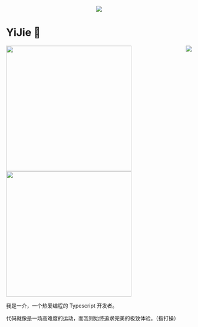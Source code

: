 <a href="https://github.com/NWYLZW">
  <p align="center">
    <img src="https://github-profile-trophy.vercel.app/?username=NWYLZW&column=7&theme=onedark"/>
  </p>
</a>

# YiJie 👋
<img align="right" src="https://metrics.lecoq.io/NWYLZW?template=terminal" />
<img width="340px" src="https://github-readme-stats.vercel.app/api?username=NWYLZW&theme=vue-dark&count_private=true&show_icons=true" />
<img width="340px" src="https://github-readme-stats.vercel.app/api/top-langs/?username=NWYLZW&theme=vue-dark&layout=compact" />

我是一介，一个热爱编程的 Typescript 开发者。

代码就像是一场高难度的运动，而我则始终追求完美的极致体验。（指打操）
